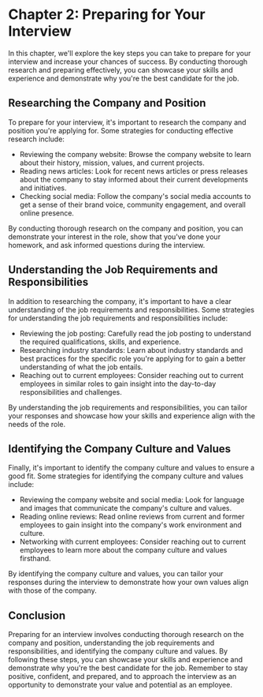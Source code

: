 Chapter 2: Preparing for Your Interview
=======================================

In this chapter, we'll explore the key steps you can take to prepare for your interview and increase your chances of success. By conducting thorough research and preparing effectively, you can showcase your skills and experience and demonstrate why you're the best candidate for the job.

Researching the Company and Position
------------------------------------

To prepare for your interview, it's important to research the company and position you're applying for. Some strategies for conducting effective research include:

* Reviewing the company website: Browse the company website to learn about their history, mission, values, and current projects.
* Reading news articles: Look for recent news articles or press releases about the company to stay informed about their current developments and initiatives.
* Checking social media: Follow the company's social media accounts to get a sense of their brand voice, community engagement, and overall online presence.

By conducting thorough research on the company and position, you can demonstrate your interest in the role, show that you've done your homework, and ask informed questions during the interview.

Understanding the Job Requirements and Responsibilities
-------------------------------------------------------

In addition to researching the company, it's important to have a clear understanding of the job requirements and responsibilities. Some strategies for understanding the job requirements and responsibilities include:

* Reviewing the job posting: Carefully read the job posting to understand the required qualifications, skills, and experience.
* Researching industry standards: Learn about industry standards and best practices for the specific role you're applying for to gain a better understanding of what the job entails.
* Reaching out to current employees: Consider reaching out to current employees in similar roles to gain insight into the day-to-day responsibilities and challenges.

By understanding the job requirements and responsibilities, you can tailor your responses and showcase how your skills and experience align with the needs of the role.

Identifying the Company Culture and Values
------------------------------------------

Finally, it's important to identify the company culture and values to ensure a good fit. Some strategies for identifying the company culture and values include:

* Reviewing the company website and social media: Look for language and images that communicate the company's culture and values.
* Reading online reviews: Read online reviews from current and former employees to gain insight into the company's work environment and culture.
* Networking with current employees: Consider reaching out to current employees to learn more about the company culture and values firsthand.

By identifying the company culture and values, you can tailor your responses during the interview to demonstrate how your own values align with those of the company.

Conclusion
----------

Preparing for an interview involves conducting thorough research on the company and position, understanding the job requirements and responsibilities, and identifying the company culture and values. By following these steps, you can showcase your skills and experience and demonstrate why you're the best candidate for the job. Remember to stay positive, confident, and prepared, and to approach the interview as an opportunity to demonstrate your value and potential as an employee.
